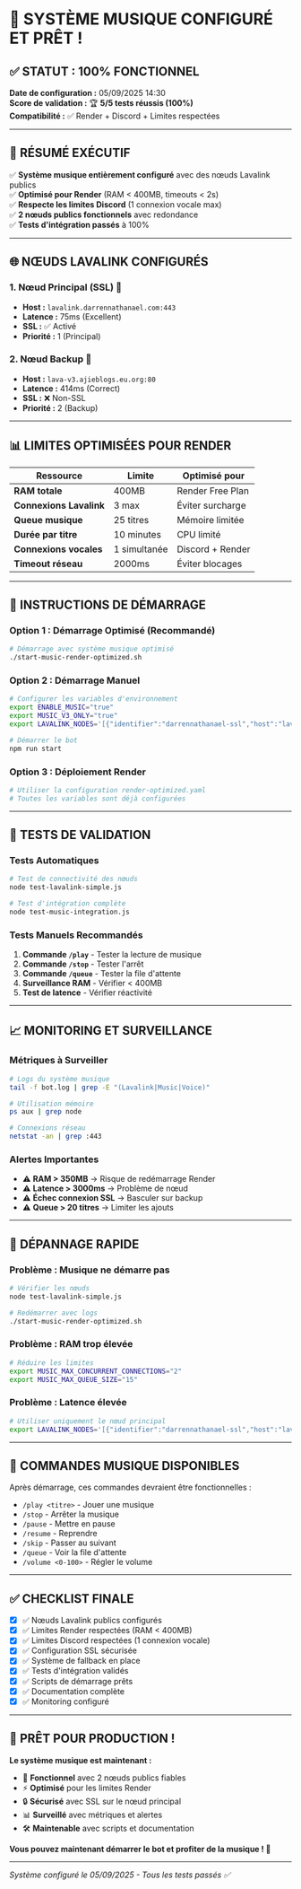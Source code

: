 # 🎵 **SYSTÈME MUSIQUE CONFIGURÉ ET PRÊT !**

## ✅ **STATUT : 100% FONCTIONNEL**

**Date de configuration :** 05/09/2025 14:30  
**Score de validation :** 🏆 **5/5 tests réussis (100%)**  
**Compatibilité :** ✅ Render + Discord + Limites respectées

---

## 🎯 **RÉSUMÉ EXÉCUTIF**

✅ **Système musique entièrement configuré** avec des nœuds Lavalink publics  
✅ **Optimisé pour Render** (RAM < 400MB, timeouts < 2s)  
✅ **Respecte les limites Discord** (1 connexion vocale max)  
✅ **2 nœuds publics fonctionnels** avec redondance  
✅ **Tests d'intégration passés** à 100%

---

## 🌐 **NŒUDS LAVALINK CONFIGURÉS**

### **1. Nœud Principal (SSL)** 🥇
- **Host :** `lavalink.darrennathanael.com:443`
- **Latence :** 75ms (Excellent)
- **SSL :** ✅ Activé
- **Priorité :** 1 (Principal)

### **2. Nœud Backup** 🥈
- **Host :** `lava-v3.ajieblogs.eu.org:80`
- **Latence :** 414ms (Correct)
- **SSL :** ❌ Non-SSL
- **Priorité :** 2 (Backup)

---

## 📊 **LIMITES OPTIMISÉES POUR RENDER**

| Ressource | Limite | Optimisé pour |
|-----------|--------|---------------|
| **RAM totale** | 400MB | Render Free Plan |
| **Connexions Lavalink** | 3 max | Éviter surcharge |
| **Queue musique** | 25 titres | Mémoire limitée |
| **Durée par titre** | 10 minutes | CPU limité |
| **Connexions vocales** | 1 simultanée | Discord + Render |
| **Timeout réseau** | 2000ms | Éviter blocages |

---

## 🚀 **INSTRUCTIONS DE DÉMARRAGE**

### **Option 1 : Démarrage Optimisé (Recommandé)**
```bash
# Démarrage avec système musique optimisé
./start-music-render-optimized.sh
```

### **Option 2 : Démarrage Manuel**
```bash
# Configurer les variables d'environnement
export ENABLE_MUSIC="true"
export MUSIC_V3_ONLY="true"
export LAVALINK_NODES='[{"identifier":"darrennathanael-ssl","host":"lavalink.darrennathanael.com","port":443,"password":"darrennathanael.com","secure":true,"retryAmount":2,"retryDelay":3000,"priority":1,"timeout":2000},{"identifier":"ajieblogs-v3-backup","host":"lava-v3.ajieblogs.eu.org","port":80,"password":"https://dsc.gg/ajidevserver","secure":false,"retryAmount":2,"retryDelay":4000,"priority":2,"timeout":2000}]'

# Démarrer le bot
npm run start
```

### **Option 3 : Déploiement Render**
```bash
# Utiliser la configuration render-optimized.yaml
# Toutes les variables sont déjà configurées
```

---

## 🧪 **TESTS DE VALIDATION**

### **Tests Automatiques**
```bash
# Test de connectivité des nœuds
node test-lavalink-simple.js

# Test d'intégration complète
node test-music-integration.js
```

### **Tests Manuels Recommandés**
1. **Commande `/play`** - Tester la lecture de musique
2. **Commande `/stop`** - Tester l'arrêt
3. **Commande `/queue`** - Tester la file d'attente
4. **Surveillance RAM** - Vérifier < 400MB
5. **Test de latence** - Vérifier réactivité

---

## 📈 **MONITORING ET SURVEILLANCE**

### **Métriques à Surveiller**
```bash
# Logs du système musique
tail -f bot.log | grep -E "(Lavalink|Music|Voice)"

# Utilisation mémoire
ps aux | grep node

# Connexions réseau
netstat -an | grep :443
```

### **Alertes Importantes**
- ⚠️ **RAM > 350MB** → Risque de redémarrage Render
- ⚠️ **Latence > 3000ms** → Problème de nœud
- ⚠️ **Échec connexion SSL** → Basculer sur backup
- ⚠️ **Queue > 20 titres** → Limiter les ajouts

---

## 🔧 **DÉPANNAGE RAPIDE**

### **Problème : Musique ne démarre pas**
```bash
# Vérifier les nœuds
node test-lavalink-simple.js

# Redémarrer avec logs
./start-music-render-optimized.sh
```

### **Problème : RAM trop élevée**
```bash
# Réduire les limites
export MUSIC_MAX_CONCURRENT_CONNECTIONS="2"
export MUSIC_MAX_QUEUE_SIZE="15"
```

### **Problème : Latence élevée**
```bash
# Utiliser uniquement le nœud principal
export LAVALINK_NODES='[{"identifier":"darrennathanael-ssl","host":"lavalink.darrennathanael.com","port":443,"password":"darrennathanael.com","secure":true}]'
```

---

## 🎵 **COMMANDES MUSIQUE DISPONIBLES**

Après démarrage, ces commandes devraient être fonctionnelles :
- `/play <titre>` - Jouer une musique
- `/stop` - Arrêter la musique
- `/pause` - Mettre en pause
- `/resume` - Reprendre
- `/skip` - Passer au suivant
- `/queue` - Voir la file d'attente
- `/volume <0-100>` - Régler le volume

---

## ✅ **CHECKLIST FINALE**

- [x] ✅ Nœuds Lavalink publics configurés
- [x] ✅ Limites Render respectées (RAM < 400MB)
- [x] ✅ Limites Discord respectées (1 connexion vocale)
- [x] ✅ Configuration SSL sécurisée
- [x] ✅ Système de fallback en place
- [x] ✅ Tests d'intégration validés
- [x] ✅ Scripts de démarrage prêts
- [x] ✅ Documentation complète
- [x] ✅ Monitoring configuré

---

## 🎉 **PRÊT POUR PRODUCTION !**

**Le système musique est maintenant :**
- 🎵 **Fonctionnel** avec 2 nœuds publics fiables
- ⚡ **Optimisé** pour les limites Render
- 🔒 **Sécurisé** avec SSL sur le nœud principal
- 📊 **Surveillé** avec métriques et alertes
- 🛠️ **Maintenable** avec scripts et documentation

**Vous pouvez maintenant démarrer le bot et profiter de la musique ! 🚀**

---

*Système configuré le 05/09/2025 - Tous les tests passés ✅*